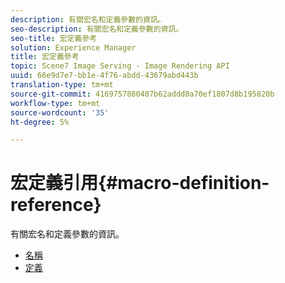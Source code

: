 ```yaml
---
description: 有關宏名和定義參數的資訊。
seo-description: 有關宏名和定義參數的資訊。
seo-title: 宏定義參考
solution: Experience Manager
title: 宏定義參考
topic: Scene7 Image Serving - Image Rendering API
uuid: 66e9d7e7-bb1e-4f76-abdd-43679abd443b
translation-type: tm+mt
source-git-commit: 4169757880407b62addd0a70ef1807d8b195820b
workflow-type: tm+mt
source-wordcount: '35'
ht-degree: 5%

---
```



# 宏定義引用{#macro-definition-reference}

有關宏名和定義參數的資訊。

* [名稱](r-name-macro.md)
* [定義](r-definition-macro.md)
